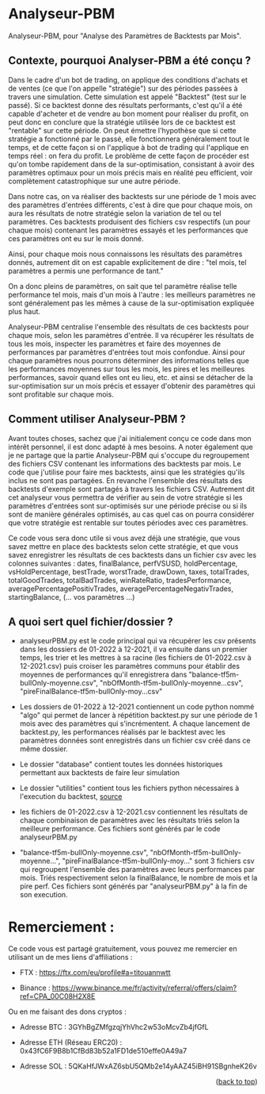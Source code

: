 # Analyseur-PBM
Analyseur-PBM, pour "Analyse des Paramètres de Backtests par Mois".

## Contexte, pourquoi Analyser-PBM a été conçu ?

Dans le cadre d'un bot de trading, on applique des conditions d'achats et de ventes (ce que l'on appelle "stratégie") sur des périodes passées à travers une simulation. Cette simulation est appelé "Backtest" (test sur le passé).
Si ce backtest donne des résultats performants, c'est qu'il a été capable d'acheter et de vendre au bon moment pour réaliser du profit, on peut donc en conclure que la stratégie utilisée lors de ce backtest est "rentable" sur cette période.
On peut émettre l'hypothèse que si cette stratégie a fonctionné par le passé, elle fonctionnera généralement tout le temps, et de cette façon si on l'applique à bot de trading qui l'applique en temps réel : on fera du profit.
Le problème de cette façon de procéder est qu'on tombe rapidement dans de la sur-optimisation, consistant à avoir des paramètres optimaux pour un mois précis mais en réalité peu efficient, voir complètement catastrophique sur une autre période.

Dans notre cas, on va réaliser des backtests sur une période de 1 mois avec des paramètres d'entrées différents, c'est à dire que pour chaque mois, on aura les résultats de notre stratégie selon la variation de tel ou tel paramètres.
Ces backtests produisent des fichiers csv respectifs (un pour chaque mois) contenant les paramètres essayés et les performances que ces paramètres ont eu sur le mois donné. 

Ainsi, pour chaque mois nous connaissons les résultats des paramètres donnés, autrement dit on est capable explicitement de dire : "tel mois, tel paramètres a permis une performance de tant."

On a donc pleins de paramètres, on sait que tel paramètre réalise telle performance tel mois, mais d'un mois à l'autre : les meilleurs paramètres ne sont généralement pas les mêmes à cause de la sur-optimisation expliquée plus haut.

Analyseur-PBM centralise l'ensemble des résultats de ces backtests pour chaque mois, selon les paramètres d'entrée. Il va récupérer les résultats de tous les mois, inspecter les paramètres et faire des moyennes de performances par paramètres d'entrées tout mois confondue.
Ainsi pour chaque paramètres nous pourrons déterminer des informations telles que les performances moyennes sur tous les mois, les pires et les meilleures performances, savoir quand elles ont eu lieu, etc. et ainsi se détacher de la sur-optimisation sur un mois précis et essayer d'obtenir des paramètres qui sont profitable sur chaque mois.

## Comment utiliser Analyseur-PBM ?

Avant toutes choses, sachez que j'ai initialement conçu ce code dans mon intérêt personnel, il est donc adapté à mes besoins.
A noter également que je ne partage que la partie Analyseur-PBM qui s'occupe du regroupement des fichiers CSV contenant les informations des backtests par mois.
Le code que j'utilise pour faire mes backtests, ainsi que les stratégies qu'ils inclus ne sont pas partagées.
En revanche l'ensemble des résultats des backtests d'exemple sont partagés à travers les fichiers CSV.
Autrement dit cet analyseur vous permettra de vérifier au sein de votre stratégie si les paramètres d'entrées sont sur-optimisés sur une période précise ou si ils sont de manière générales optimisés, au cas quel cas on pourra considérer que votre stratégie est rentable sur toutes périodes avec ces paramètres.

Ce code vous sera donc utile si vous avez déjà une stratégie, que vous savez mettre en place des backtests selon cette stratégie, et que vous savez enregistrer les résultats de ces backtests dans un fichier csv avec les colonnes suivantes : 
dates, finalBalance, perfVSUSD, holdPercentage, vsHoldPercentage, bestTrade, worstTrade, drawDown, taxes, totalTrades, totalGoodTrades, totalBadTrades, winRateRatio, tradesPerformance, averagePercentagePositivTrades, averagePercentageNegativTrades, startingBalance, (... vos paramètres ...)

## A quoi sert quel fichier/dossier ?

- analyseurPBM.py est le code principal qui va récupérer les csv présents dans les dossiers de 01-2022 à 12-2021, il va ensuite dans un premier temps, les trier et les mettres à sa racine (les fichiers de 01-2022.csv à 12-2021.csv) puis croiser les paramètres communs pour établir des moyennes de performances qu'il enregistrera dans "balance-tf5m-bullOnly-moyenne.csv", "nbOfMonth-tf5m-bullOnly-moyenne...csv", "pireFinalBalance-tf5m-bullOnly-moy...csv" 

- Les dossiers de 01-2022 à 12-2021 contiennent un code python nommé "algo" qui permet de lancer à répétition backtest.py sur une période de 1 mois avec des paramètres qui s'incrémentent. A chaque lancement de backtest.py, les performances réalisés par le backtest avec les paramètres données sont enregistrés dans un fichier csv créé dans ce même dossier.

- Le dossier "database" contient toutes les données historiques permettant aux backtests de faire leur simulation

- Le dossier "utilities" contient tous les fichiers python nécessaires à l'execution du backtest, [source](https://github.com/CryptoRobotFr/cBot-Project/tree/main/utilities)

- les fichiers de 01-2022.csv à 12-2021.csv contiennent les résultats de chaque combinaison de paramètres avec les résultats triés selon la meilleure performance. Ces fichiers sont générés par le code analyseurPBM.py

- "balance-tf5m-bullOnly-moyenne.csv", "nbOfMonth-tf5m-bullOnly-moyenne...", "pireFinalBalance-tf5m-bullOnly-moy..." sont 3 fichiers csv qui regroupent l'ensemble des paramètres avec leurs performances par mois. Triés respectivement selon la finalBalance, le nombre de mois et la pire perf. Ces fichiers sont générés par "analyseurPBM.py" à la fin de son execution.

# Remerciement :
Ce code vous est partagé gratuitement, vous pouvez me remercier en utilisant un de mes liens d'affiliations :

- FTX : https://ftx.com/eu/profile#a=titouannwtt

- Binance : https://www.binance.me/fr/activity/referral/offers/claim?ref=CPA_00C08H2X8E

Ou en me faisant des dons cryptos :

- Adresse BTC : 3GYhBgZMfgzqjYhVhc2w53oMcvZb4jfGfL

- Adresse ETH (Réseau ERC20) : 0x43fC6F9B8b1CfBd83b52a1FD1de510effe0A49a7

- Adresse SOL : 5QKaHfJWxAZ6sbU5QMb2e14yAAZ45iBH91SBgnheK26v

<p align="right">(<a href="#top">back to top</a>)</p>

[linkedin-shield]: https://img.shields.io/badge/-LinkedIn-black.svg?style=for-the-badge&logo=linkedin&colorB=555
[linkedin-url]: https://www.linkedin.com/in/titouan-wtt-78a941162/
